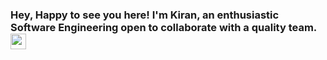 ### Hey, Happy to see you here! I'm Kiran, an enthusiastic Software Engineering open to collaborate with a quality team.<img src="https://media.giphy.com/media/hvRJCLFzcasrR4ia7z/giphy.gif" width="25px">
<!--
**kiranjolisa/kiranjolisa** is a ✨ _special_ ✨ repository because its `README.md` (this file) appears on your GitHub profile.

Here are some ideas to get you started:

- 🔭 I’m currently working on ...
- 🌱 I’m currently learning ...
- 👯 I’m looking to collaborate on ...
- 🤔 I’m looking for help with ...
- 💬 Ask me about ...
- 📫 How to reach me: ...
- 😄 Pronouns: ...
- ⚡ Fun fact: ...
-->
